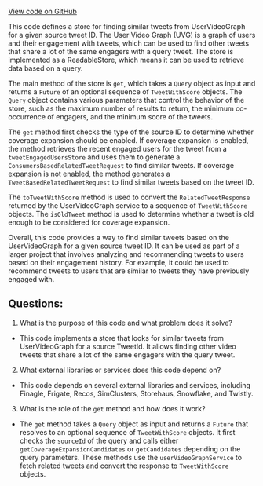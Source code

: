 [View code on GitHub](https://github.com/misbahsy/the-algorithm/cr-mixer/server/src/main/scala/com/twitter/cr_mixer/similarity_engine/TweetBasedUserVideoGraphSimilarityEngine.scala)

This code defines a store for finding similar tweets from UserVideoGraph for a given source tweet ID. The User Video Graph (UVG) is a graph of users and their engagement with tweets, which can be used to find other tweets that share a lot of the same engagers with a query tweet. The store is implemented as a ReadableStore, which means it can be used to retrieve data based on a query.

The main method of the store is `get`, which takes a `Query` object as input and returns a `Future` of an optional sequence of `TweetWithScore` objects. The `Query` object contains various parameters that control the behavior of the store, such as the maximum number of results to return, the minimum co-occurrence of engagers, and the minimum score of the tweets.

The `get` method first checks the type of the source ID to determine whether coverage expansion should be enabled. If coverage expansion is enabled, the method retrieves the recent engaged users for the tweet from a `tweetEngagedUsersStore` and uses them to generate a `ConsumersBasedRelatedTweetRequest` to find similar tweets. If coverage expansion is not enabled, the method generates a `TweetBasedRelatedTweetRequest` to find similar tweets based on the tweet ID.

The `toTweetWithScore` method is used to convert the `RelatedTweetResponse` returned by the UserVideoGraph service to a sequence of `TweetWithScore` objects. The `isOldTweet` method is used to determine whether a tweet is old enough to be considered for coverage expansion.

Overall, this code provides a way to find similar tweets based on the UserVideoGraph for a given source tweet ID. It can be used as part of a larger project that involves analyzing and recommending tweets to users based on their engagement history. For example, it could be used to recommend tweets to users that are similar to tweets they have previously engaged with.
## Questions: 
 1. What is the purpose of this code and what problem does it solve?
- This code implements a store that looks for similar tweets from UserVideoGraph for a source TweetId. It allows finding other video tweets that share a lot of the same engagers with the query tweet.

2. What external libraries or services does this code depend on?
- This code depends on several external libraries and services, including Finagle, Frigate, Recos, SimClusters, Storehaus, Snowflake, and Twistly.

3. What is the role of the `get` method and how does it work?
- The `get` method takes a `Query` object as input and returns a `Future` that resolves to an optional sequence of `TweetWithScore` objects. It first checks the `sourceId` of the query and calls either `getCoverageExpansionCandidates` or `getCandidates` depending on the query parameters. These methods use the `userVideoGraphService` to fetch related tweets and convert the response to `TweetWithScore` objects.